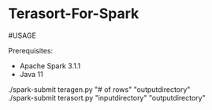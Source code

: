 # Terasort-For-Spark

#USAGE

Prerequisites:
- Apache Spark 3.1.1
- Java 11

./spark-submit teragen.py "# of rows" "outputdirectory"  
./spark-submit terasort.py "inputdirectory" "outputdirectory"
